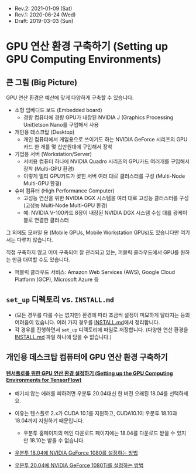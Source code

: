 * Rev.2: 2021-01-09 (Sat)
* Rev.1: 2020-06-24 (Wed)
* Draft: 2019-03-03 (Sun)

# GPU 연산 환경 구축하기 (Setting up GPU Computing Environments)

## 큰 그림 (Big Picture)

GPU 연산 환경은 예산에 맞게 다양하게 구축할 수 있습니다.

* 소형 임베디드 보드 (Embedded board)
  * 경량 컴퓨터에 경량 GPU가 내장된 NVIDIA J (Graphics Processing Unit)etson Nano를 구입해서 사용
* 개인용 데스크탑 (Desktop)
  * 개인 컴퓨터에서 게임용으로 쓰이기도 하는 NVIDIA GeForce 시리즈의 GPU카드 한 개를 몇 십만원대에 구입해서 장착
* 기업용 서버 (Workstation/Server)
  * 서버용 컴퓨터 하나에 NVIDIA Quadro 시리즈의 GPU카드 여러개를 구입해서 장착 (Multi-GPU 환경)
  * 이렇게 멀티 GPU카드가 꽂힌 서버 여러 대로 클러스터를 구성 (Multi-Node Multi-GPU 환경)
* 슈퍼 컴퓨터 (High Performance Computer)
  * 고성능 연산을 위한 NVIDIA DGX 시스템을 여러 대로 고성능 클러스터를 구성 (고성능 Multi-Node Multi-GPU 환경)
  * 예: NVIDIA V-100카드 8장이 내장된 NVIDIA DGX 시스템 수십 대를 광케이블로 연결한 클러스터

그 외에도 모바일 용 (Mobile GPUs, Mobile Workstation GPUs)도 있습니다만 여기서는 다루지 않습니다.



직접 구축하지 않고 이미 구축되어 잘 관리되고 있는, 퍼블릭 클라우드에서 GPU를 원하는 만큼 대여할 수도 있습니다.

* 퍼블릭 클라우드 서비스: Amazon Web Services (AWS), Google Cloud Platform (GCP), Microsoft Azure 등

## `set_up` 디렉토리 vs. `INSTALL.md`

* (모든 경우를 다룰 수는 없지만) 환경에 따라 조금씩 설정이 미묘하게 달라지는 등의 어려움이 있습니다. 여러 가지 경우를 [INSTALL.md](INSTALL.md)에서 정리합니다.
* 각 경우를 진행하면서 `set_up` 디렉토리에 파일로 저장합니다. (다양한 연산 환경을 [INSTALL.md](INSTALL.md) 파일 하나에 담을 수 없습니다.)

## 개인용 데스크탑 컴퓨터에 GPU 연산 환경 구축하기

#### [텐서플로를 위한 GPU 연산 환경 설정하기 (Setting up the GPU Computing Environments for TensorFlow)](set_up/gpu_computing_environments_for_tensorflow.md)

* 예기치 않는 에러를 피하려면 우분투 20.04대신 한 버전 오래된 18.04를 선택하세요.
* 이유는 텐스플로 2.x가 CUDA 10.1를 지원하고, CUDA10.1이 우분투 18.10과 18.04까지 지원하기 때문입니다.
  * 우분투 홈페이지의 메인 다운로드 페이지에는 18.04를 다운로드 받을 수 있지만 18.10는 받을 수 없습니다.

* [우분투 18.04에 NVIDIA GeForce 1080를 설정하는 방법](set_up/nvidia_geforce1080_on_ubuntu18_04.md)
* [우분투 20.04에 NVIDIA GeForce 1080Ti를  설정하는 방법 ](set_up/nvidia_geforce1080ti_on_ubuntu20_04.md)
